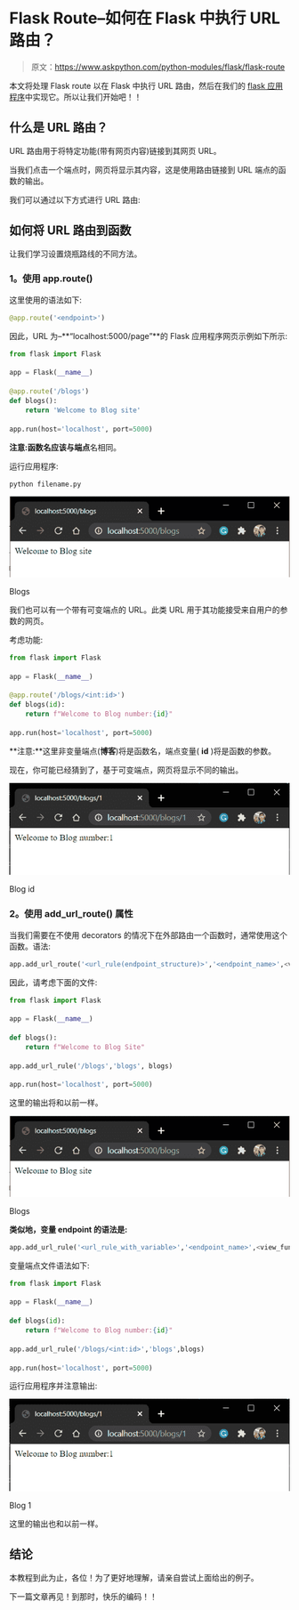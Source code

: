 # Flask Route–如何在 Flask 中执行 URL 路由？

> 原文：<https://www.askpython.com/python-modules/flask/flask-route>

本文将处理 Flask route 以在 Flask 中执行 URL 路由，然后在我们的 [flask 应用程序](https://www.askpython.com/python-modules/flask/create-hello-world-in-flask)中实现它。所以让我们开始吧！！

## **什么是 URL 路由？**

URL 路由用于将特定功能(带有网页内容)链接到其网页 URL。

当我们点击一个端点时，网页将显示其内容，这是使用路由链接到 URL 端点的函数的输出。

我们可以通过以下方式进行 URL 路由:

## **如何将 URL 路由到函数**

让我们学习设置烧瓶路线的不同方法。

### **1。使用 app.route()**

这里使用的语法如下:

```py
@app.route('<endpoint>')

```

因此，URL 为–**“localhost:5000/page”**的 Flask 应用程序网页示例如下所示:

```py
from flask import Flask

app = Flask(__name__)

@app.route('/blogs')
def blogs():
    return 'Welcome to Blog site'

app.run(host='localhost', port=5000)

```

**注意:**函数名应该与**端点**名相同。

运行应用程序:

```py
python filename.py

```

![Blogs](img/98d01372cdc8fa55702c87d1c07a8067.png)

Blogs

我们也可以有一个带有可变端点的 URL。此类 URL 用于其功能接受来自用户的参数的网页。

考虑功能:

```py
from flask import Flask

app = Flask(__name__)

@app.route('/blogs/<int:id>')
def blogs(id):
    return f"Welcome to Blog number:{id}"

app.run(host='localhost', port=5000)

```

**注意:**这里非变量端点(**博客**)将是函数名，端点变量( **id** )将是函数的参数。

现在，你可能已经猜到了，基于可变端点，网页将显示不同的输出。

![Blog id](img/7c68b3d420603ac57b0707106e791247.png)

Blog id

### **2。使用 add_url_route()** 属性

当我们需要在不使用 decorators 的情况下在外部路由一个函数时，通常使用这个函数。语法:

```py
app.add_url_route('<url_rule(endpoint_structure)>','<endpoint_name>',<view_function>')

```

因此，请考虑下面的文件:

```py
from flask import Flask

app = Flask(__name__)

def blogs():
    return f"Welcome to Blog Site"

app.add_url_rule('/blogs','blogs', blogs)

app.run(host='localhost', port=5000)

```

这里的输出将和以前一样。

![Blogs](img/1f06729ea0a9084cedf94d1b8e38f89d.png)

Blogs

**类似地，变量 endpoint 的语法是:**

```py
app.add_url_rule('<url_rule_with_variable>','<endpoint_name>',<view_function>)

```

变量端点文件语法如下:

```py
from flask import Flask

app = Flask(__name__)

def blogs(id):
    return f"Welcome to Blog number:{id}"

app.add_url_rule('/blogs/<int:id>','blogs',blogs)

app.run(host='localhost', port=5000)

```

运行应用程序并注意输出:

![Blog 1](img/7049b46ab85c8cf354da460f85282a21.png)

Blog 1

这里的输出也和以前一样。

## **结论**

本教程到此为止，各位！为了更好地理解，请亲自尝试上面给出的例子。

下一篇文章再见！到那时，快乐的编码！！